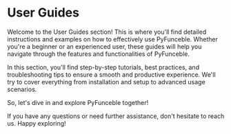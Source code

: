 # User Guides

Welcome to the User Guides section! This is where you'll find detailed instructions and examples on how to effectively use PyFunceble. Whether you're a beginner or an experienced user, these guides will help you navigate through the features and functionalities of PyFunceble.

In this section, you'll find step-by-step tutorials, best practices, and troubleshooting tips to ensure a smooth and productive experience. We'll try to cover everything from installation and setup to advanced usage scenarios.

So, let's dive in and explore PyFunceble together!

If you have any questions or need further assistance, don't hesitate to reach us. Happy exploring!